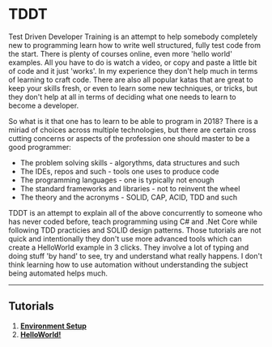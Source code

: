 # TDDT
Test Driven Developer Training is an attempt to help somebody completely new to programming learn how to write well structured, fully test code from the start. 
There is plenty of courses online, even more 'hello world' examples. All you have to do is watch a video, or copy and paste a little bit of code and it just 'works'. In my experience they don't help much in terms of learning to craft code. There are also all popular katas that are great to keep your skills fresh, or even to learn some new techniques, or tricks, but they don't help at all in terms of deciding what one needs to learn to become a developer. 

So what is it that one has to learn to be able to program in 2018? There is a miriad of choices across multiple technologies, but there are certain cross cutting concerns or aspects of the profession one should master to be a good programmer:
* The problem solving skills - algorythms, data structures and such
* The IDEs, repos and such - tools one uses to produce code
* The programming languages - one is typically not enough
* The standard frameworks and libraries - not to reinvent the wheel
* The theory and the acronyms - SOLID, CAP, ACID, TDD and such

TDDT is an attempt to explain all of the above concurrently to someone who has never coded before, teach programming using C# and .Net Core while following TDD practicies and SOLID design patterns. Those tutorials are not quick and intentionally they don't use more advanced tools which can create a HelloWorld example in 3 clicks. They involve a lot of typing and doing stuff 'by hand' to see, try and understand what really happens. I don't think learning how to use automation without understanding the subject being automated helps much. 

---

## Tutorials 

1. **[Environment Setup](./Tutorials/WorkstationSetup.md)**
2. **[HelloWorld!](./Tutorials/HelloWorld.md)**

<!--
# Practice Makes Perfect 

Hopefully you managed to follow the instructions to the end and now you have a fully tested Hello World application. That means you understand more than at the beginning as to what it takes to write a set of instructions for a computer to perform a simple action and how to do it well. But could you do it on your own yet? Probably not, and if that is the case I suggest rather than trying to do something more complex now, you go back and start this Hello World application again. Can you remember the steps? Can you remember the commands? Can you remember the code? Do it again and again, until you can do 80% without looking at the instructions. 
-->
